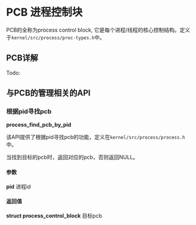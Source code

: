 # PCB 进程控制块

PCB的全称为process control block, 它是每个进程/线程的核心控制结构。定义于`kernel/src/process/proc-types.h`中。

## PCB详解

Todo:

## 与PCB的管理相关的API

### 根据pid寻找pcb

**process_find_pcb_by_pid**

该API提供了根据pid寻找pcb的功能，定义在`kernel/src/process/process.h`中。

当找到目标的pcb时，返回对应的pcb，否则返回NULL。

#### 参数

**pid**
    进程id

#### 返回值

**struct process_control_block**
    目标pcb